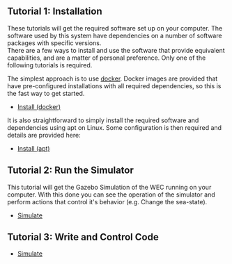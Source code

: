## Tutorial 1: Installation
These tutorials will get the required software set up on your computer.  The software used by this system have dependencies on a number of software packages with specific versions.  
There are a few ways to install and use the software that provide equivalent capabilities, and are a matter of personal
preference.  Only one of the following tutorials is required. 

The simplest approach is to use [docker](www.docker.org). Docker images are provided that have pre-configured installations with all required dependencies, so this is the fast way to get started.

* [Install (docker)](Tutorials/Install/Install_docker.md)

It is also straightforward to simply install the required software and dependencies using apt on Linux.  Some configuration is then required and details are provided here:

* [Install (apt)](Tutorials/Install/Install_apt.md)

## Tutorial 2: Run the Simulator
This tutorial will get the Gazebo Simulation of the WEC running on your computer. With this done you can see the operation of the simulator and perform actions that control it's behavior (e.g. Change the sea-state).

* [Simulate](Tutorials/Simulation/Simulations.md)

## Tutorial 3: Write and Control Code

* [Simulate](Tutorials/ROS2/ROS2.md)
